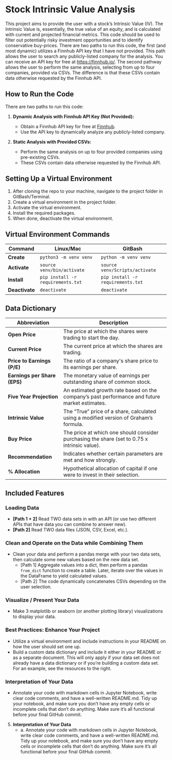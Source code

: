 # Stock Intrinsic Value Analysis

This project aims to provide the user with a stock’s Intrinsic Value (IV). The Intrinsic Value is, essentially, the true value of an equity, and is calculated with current and projected financial metrics. 
This code should be used to filter out potentially risky investment opportunities and to identify conservative buy-prices.
There are two paths to run this code, the first (and most dynamic) utilizes a Finnhub API key that I have not provided. This path allows the user to search any publicly-listed company for the analysis. You can receive an API key for free at https://finnhub.io/.
The second pathway allows the user to perform the same analysis, selecting from up to four companies, provided via CSVs. The difference is that these CSVs contain data otherwise requested by the Finnhub API.


## How to Run the Code

There are two paths to run this code:

1. **Dynamic Analysis with Finnhub API Key (Not Provided):**
   - Obtain a Finnhub API key for free at [Finnhub](https://finnhub.io/).
   - Use the API key to dynamically analyze any publicly-listed company.

2. **Static Analysis with Provided CSVs:**
   - Perform the same analysis on up to four provided companies using pre-existing CSVs.
   - These CSVs contain data otherwise requested by the Finnhub API.

## Setting Up a Virtual Environment

1. After cloning the repo to your machine, navigate to the project folder in GitBash/Terminal.
2. Create a virtual environment in the project folder.
3. Activate the virtual environment.
4. Install the required packages.
5. When done, deactivate the virtual environment.

## Virtual Environment Commands

| Command    | Linux/Mac                       | GitBash                         |
|------------|---------------------------------|---------------------------------|
| **Create** | `python3 -m venv venv`          | `python -m venv venv`           |
| **Activate** | `source venv/bin/activate`    | `source venv/Scripts/activate`  |
| **Install** | `pip install -r requirements.txt` | `pip install -r requirements.txt` |
| **Deactivate** | `deactivate`                   | `deactivate`                    |

## Data Dictionary

| Abbreviation         | Description                                                                                                 |
|----------------------|-------------------------------------------------------------------------------------------------------------|
| **Open Price**        | The price at which the shares were trading to start the day.                                                  |
| **Current Price**     | The current price at which the shares are trading.                                                           |
| **Price to Earnings (P/E)** | The ratio of a company's share price to its earnings per share.                                         |
| **Earnings per Share (EPS)** | The monetary value of earnings per outstanding share of common stock.                                   |
| **Five Year Projection** | An estimated growth rate based on the company’s past performance and future market estimates.           |
| **Intrinsic Value**   | The “True” price of a share, calculated using a modified version of Graham’s formula.                       |
| **Buy Price**         | The price at which one should consider purchasing the share (set to 0.75 x intrinsic value).               |
| **Recommendation**    | Indicates whether certain parameters are met and how strongly.                                              |
| **% Allocation**      | Hypothetical allocation of capital if one were to invest in their selection.                                |


## Included Features

### Loading Data
- **[Path 1 + 2]** Read TWO data sets in with an API (or use two different APIs that have data you can combine to answer new).
- **[Path 2]** Read TWO data files (JSON, CSV, Excel, etc.).

### Clean and Operate on the Data while Combining Them
- Clean your data and perform a pandas merge with your two data sets, then calculate some new values based on the new data set.
  - [Path 1] Aggregate values into a dict, then perform a pandas `from_dict` function to create a table. Later, iterate over the values in the DataFrame to yield calculated values.
  - [Path 2] The code dynamically concatenates CSVs depending on the user selection.

### Visualize / Present Your Data
- Make 3 matplotlib or seaborn (or another plotting library) visualizations to display your data.

### Best Practices: Enhance Your Project
- Utilize a virtual environment and include instructions in your README on how the user should set one up.
- Build a custom data dictionary and include it either in your README or as a separate document. This will only apply if your data set does not already have a data dictionary or if you’re building a custom data set. For an example, see the resources to the right.

### Interpretation of Your Data
- Annotate your code with markdown cells in Jupyter Notebook, write clear code comments, and have a well-written README.md. Tidy up your notebook, and make sure you don’t have any empty cells or incomplete cells that don’t do anything. Make sure it’s all functional before your final GitHub commit.


5. **Interpretation of Your Data**
   - a. Annotate your code with markdown cells in Jupyter Notebook, write clear code comments, and have a well-written README.md. Tidy up your notebook, and make sure you don’t have any empty cells or incomplete cells that don’t do anything. Make sure it’s all functional before your final GitHub commit.
